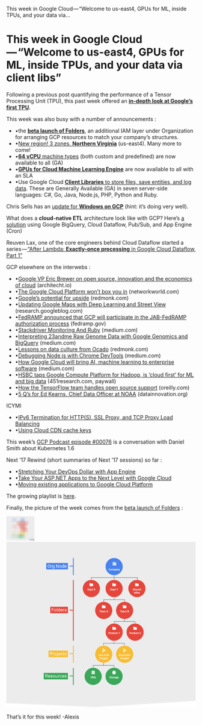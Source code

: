 This week in Google Cloud — “Welcome to us-east4, GPUs for ML, inside TPUs, and your data via…

# This week in Google Cloud — “Welcome to us-east4, GPUs for ML, inside TPUs, and your data via client libs”

Following a previous post quantifying the performance of a Tensor Processing Unit (TPU), this past week offered an [**in-depth look at Google’s first TPU**](http://goo.gl/p8XGFJ)**.**

This week was also busy with a number of announcements :

- •the [**beta launch of Folders**](http://goo.gl/bZQAJf), an additional IAM layer under Organization for arranging GCP resources to match your company’s structures.
- •[New region! 3 zones. **Northern Virginia**](http://goo.gl/OyC87k) (us-east4). Many more to come!
- •[**64 vCPU** machine types](http://goo.gl/51x5n2) (both custom and predefined) are now available to all (GA)
- •[**GPUs for Cloud Machine Learning Engine**](http://goo.gl/tQJwBp) are now available to all with an SLA
- •Use Google Cloud [**Client Libraries** to store files, save entities, and log data](http://goo.gl/oQqjhg). These are Generally Available (GA) in seven server-side languages: C#, Go, Java, Node.js, PHP, Python and Ruby.

Chris Sells has an [update for **Windows on GCP**](http://goo.gl/ZJWMcu) (hint: it’s doing very well).

What does a **cloud-native ETL** architecture look like with GCP? Here’s [a solution](http://goo.gl/4N6trl) using Google BigQuery, Cloud Dataflow, Pub/Sub, and App Engine (Cron)

Reuven Lax, one of the core engineers behind Cloud Dataflow started a series —[ “After Lambda: **Exactly-once processing** in Google Cloud Dataflow, Part 1”](http://goo.gl/FPYMWf)

GCP elsewhere on the interwebs :

- •[Google VP Eric Brewer on open source, innovation and the economics of cloud](http://goo.gl/EtEX3p) (architecht.io)
- •[The Google Cloud Platform won’t box you in](http://goo.gl/qSBgI9) (networkworld.com)
- •[Google’s potential for upside](http://goo.gl/bVXLuT) (redmonk.com)
- •[Updating Google Maps with Deep Learning and Street View](http://goo.gl/mdwvE8) (research.googleblog.com)
- •[FedRAMP announced that GCP will participate in the JAB-FedRAMP authorization process](http://goo.gl/0iG6Jj) (fedramp.gov)
- •[Stackdriver Monitoring And Ruby](http://goo.gl/XB22kv) (medium.com)
- •[Interpreting 23andme Raw Genome Data with Google Genomics and BigQuery](http://goo.gl/gNKaK8) (medium.com)
- •[Lessons on data culture from Ocado](http://goo.gl/dBHBVl) (redmonk.com)
- •[Debugging Node.js with Chrome DevTools](http://goo.gl/ZtWvDM) (medium.com)
- •[How Google Cloud will bring AI, machine learning to enterprise software](http://goo.gl/vmFkBt) (medium.com)
- •[HSBC taps Google Compute Platform for Hadoop, is ‘cloud first’ for ML and big data](http://goo.gl/YQliQx) (451research.com, paywall)
- •[How the TensorFlow team handles open source support](http://goo.gl/wirmxv) (oreilly.com)
- •[5 Q’s for Ed Kearns, Chief Data Officer at NOAA](http://goo.gl/0IP7kS) (datainnovation.org)

ICYMI

- •[IPv6 Termination for HTTP(S), SSL Proxy, and TCP Proxy Load Balancing](http://goo.gl/9K4Riv)
- •[Using Cloud CDN cache keys](http://goo.gl/6kU5Jh)

This week’s [GCP Podcast episode #00076](http://goo.gl/oEzf1G) is a conversation with Daniel Smith about Kubernetes 1.6

Next ’17 Rewind (short summaries of Next ’17 sessions) so far :

- •[Stretching Your DevOps Dollar with App Engine](http://goo.gl/Bmvvja)
- •[Take Your ASP.NET Apps to the Next Level with Google Cloud](http://goo.gl/uLPjD2)
- •[Moving existing applications to Google Cloud Platform](http://goo.gl/52WW4W)

The growing playlist is [here](http://goo.gl/g5c5dt).

Finally, the picture of the week comes from the [beta launch of Folders](http://goo.gl/bZQAJf) :

![](../_resources/bef1dfc2752a6b6281cb56e774cd42ee.png)![0*xSDECdmGgQVXsqUO..png](../_resources/c670ed313e807bedbd2ca82233173542.png)

That’s it for this week!
-Alexis